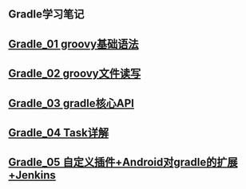 ## Gradle学习笔记

## [Gradle_01 groovy基础语法](https://juejin.im/post/5e78a8e65188255e205e7c39)
## [Gradle_02 groovy文件读写](https://juejin.im/post/5e79ba9bf265da57424bb4fa)
## [Gradle_03 gradle核心API](https://juejin.im/post/5e7c411451882535e32df785)
## [Gradle_04 Task详解](https://juejin.im/post/5e7c6bb8f265da42d351535c)
## [Gradle_05 自定义插件+Android对gradle的扩展+Jenkins](https://juejin.im/post/5e7da264e51d45471654f7c0)